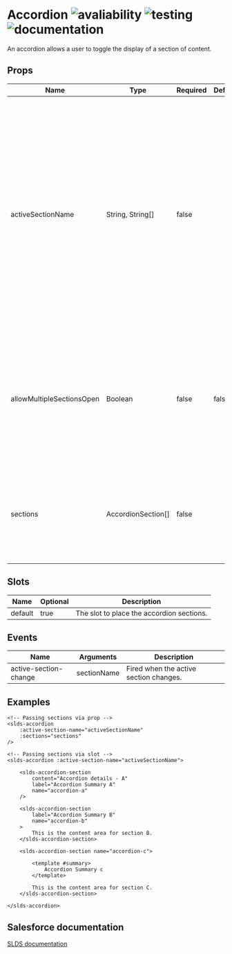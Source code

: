 # Accordion ![avaliability](https://img.shields.io/badge/avaliability-available-green.svg)  ![testing](https://img.shields.io/badge/coverage-0%25-red.svg) ![documentation](https://img.shields.io/badge/documentation-done-green.svg)

An accordion allows a user to toggle the display of a section of content.

## Props

| Name                      | Type               | Required | Default | Description |
| ------------------------- | ------------------ | -------- | ------- | ----------- |
| activeSectionName         | String, String[]   | false    |         | Expands the specified accordion sections. Pass in a string for a single section or a list of section names. To support multiple expanded sections, include allow-multiple-sections-open in your markup. By default, only the first section in the accordion is expanded. |
| allowMultipleSectionsOpen | Boolean            | false    | false   | If present, the accordion allows multiple open sections. Otherwise, opening a section closes another that's currently open. |
| sections                  | AccordionSection[] | false    |         | Accordion section objects. When passing this property, the accordion wil automatically build the sections. |

## Slots

| Name    | Optional | Description |
| ------- | -------- | ----------- |
| default | true     | The slot to place the accordion sections. |


## Events

| Name                  | Arguments   | Description                            |
| --------------------- | ----------- | -------------------------------------- |
| active-section-change | sectionName | Fired when the active section changes. |

## Examples

```vue
<!-- Passing sections via prop -->
<slds-accordion
    :active-section-name="activeSectionName"
    :sections="sections"
/>

<!-- Passing sections via slot -->
<slds-accordion :active-section-name="activeSectionName">

    <slds-accordion-section
        content="Accordion details - A"
        label="Accordion Summary A"
        name="accordion-a"
    />
    
    <slds-accordion-section
        label="Accordion Summary B"
        name="accordion-b"
    >
        This is the content area for section B.
    </slds-accordion-section>
    
    <slds-accordion-section name="accordion-c">
    
        <template #summary>
            Accordion Summary c
        </template>
    
        This is the content area for section C.
    </slds-accordion-section>

</slds-accordion>
```

## Salesforce documentation
[SLDS documentation](https://www.lightningdesignsystem.com/components/accordion/)
